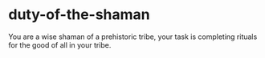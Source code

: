 # duty-of-the-shaman
You are a wise shaman of a prehistoric tribe, your task is completing rituals for the good of all in your tribe. 
